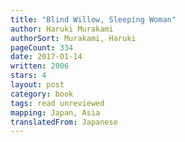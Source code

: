 ```yaml
---
title: "Blind Willow, Sleeping Woman"
author: Haruki Murakami
authorSort: Murakami, Haruki
pageCount: 334
date: 2017-01-14
written: 2006
stars: 4
layout: post
category: book
tags: read unreviewed
mapping: Japan, Asia
translatedFrom: Japanese
---
```

